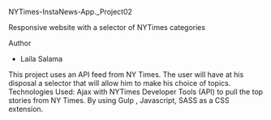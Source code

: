 NYTimes-InstaNews-App._Project02

Responsive website with a selector of NYTimes categories

Author
* Laila Salama



This project uses an API feed from NY Times.
The user will have at his disposal a selector that will allow him to make his choice of topics.
Technologies Used:  Ajax with NYTimes Developer Tools (API) to pull the top stories from NY Times. By using Gulp  , Javascript,  SASS as a CSS extension.


